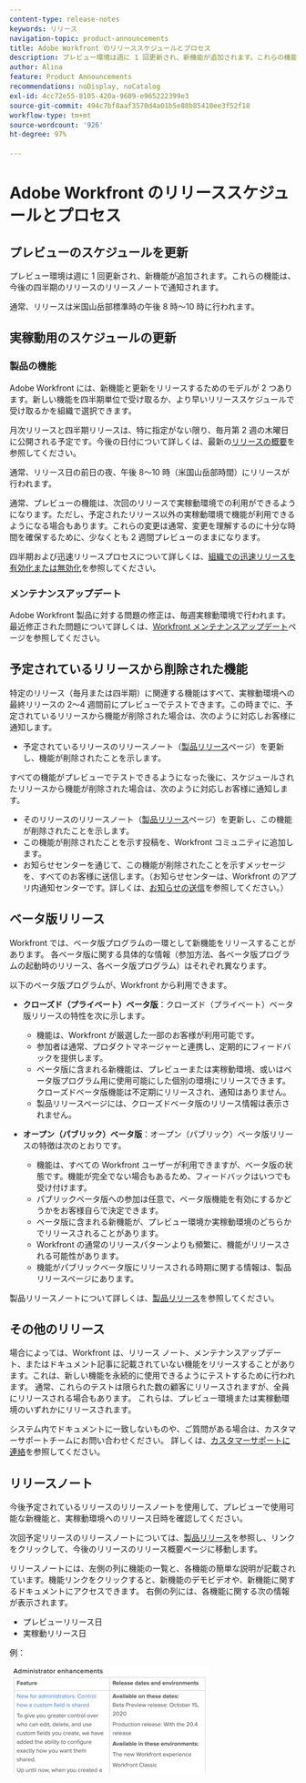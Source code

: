 ```yaml
---
content-type: release-notes
keywords: リリース
navigation-topic: product-announcements
title: Adobe Workfront のリリーススケジュールとプロセス
description: プレビュー環境は週に 1 回更新され、新機能が追加されます。これらの機能は、今後の四半期のリリースのリリースノートで通知されます。
author: Alina
feature: Product Announcements
recommendations: noDisplay, noCatalog
exl-id: 4cc72e55-8105-420a-9609-e965222399e3
source-git-commit: 494c7bf8aaf3570d4a01b5e88b85410ee3f52f18
workflow-type: tm+mt
source-wordcount: '926'
ht-degree: 97%

---
```


# Adobe Workfront のリリーススケジュールとプロセス

## プレビューのスケジュールを更新

プレビュー環境は週に 1 回更新され、新機能が追加されます。これらの機能は、今後の四半期のリリースのリリースノートで通知されます。

通常、リリースは米国山岳部標準時の午後 8 時～10 時に行われます。

## 実稼動用のスケジュールの更新

### 製品の機能


Adobe Workfront には、新機能と更新をリリースするためのモデルが 2 つあります。新しい機能を四半期単位で受け取るか、より早いリリーススケジュールで受け取るかを組織で選択できます。

月次リリースと四半期リリースは、特に指定がない限り、毎月第 2 週の木曜日に公開される予定です。今後の日付について詳しくは、最新の[リリースの概要](/help/quicksilver/product-announcements/product-releases/product-releases.md)を参照してください。

通常、リリース日の前日の夜、午後 8～10 時（米国山岳部時間）にリリースが行われます。

通常、プレビューの機能は、次回のリリースで実稼動環境での利用ができるようになります。ただし、予定されたリリース以外の実稼動環境で機能が利用できるようになる場合もあります。これらの変更は通常、変更を理解するのに十分な時間を確保するために、少なくとも 2 週間プレビューのままになります。

四半期および迅速リリースプロセスについて詳しくは、[組織での迅速リリースを有効化または無効化](/help/quicksilver/administration-and-setup/set-up-workfront/configure-system-defaults/enable-fast-release-process.md)を参照してください。

### メンテナンスアップデート

Adobe Workfront 製品に対する問題の修正は、毎週実稼動環境で行われます。最近修正された問題について詳しくは、[Workfront メンテナンスアップデート](https://experienceleague.adobe.com/docs/workfront-known-issues/releases/current-updates.html?lang=ja)ページを参照してください。

## 予定されているリリースから削除された機能

特定のリリース（毎月または四半期）に関連する機能はすべて、実稼動環境への最終リリースの 2～4 週間前にプレビューでテストできます。この時までに、予定されているリリースから機能が削除された場合は、次のように対応しお客様に通知します。

* 予定されているリリースのリリースノート（[製品リリース](../../product-announcements/product-releases/product-releases.md)ページ）を更新し、機能が削除されたことを示します。

すべての機能がプレビューでテストできるようになった後に、スケジュールされたリリースから機能が削除された場合は、次のように対応しお客様に通知します。

* そのリリースのリリースノート（[製品リリース](../../product-announcements/product-releases/product-releases.md)ページ）を更新し、この機能が削除されたことを示します。
* この機能が削除されたことを示す投稿を、Workfront コミュニティに追加します。
* お知らせセンターを通じて、この機能が削除されたことを示すメッセージを、すべてのお客様に送信します。（お知らせセンターは、Workfront のアプリ内通知センターです。詳しくは、[お知らせの送信](../../administration-and-setup/get-started-wf-administration/view-send-announcements.md)を参照してください。）

## ベータ版リリース

Workfront では、ベータ版プログラムの一環として新機能をリリースすることがあります。
各ベータ版に関する具体的な情報（参加方法、各ベータ版プログラムの起動時のリリース、各ベータ版プログラム）はそれぞれ異なります。

以下のベータ版プログラムが、Workfront から利用できます。

* **クローズド（プライベート）ベータ版**：クローズド（プライベート）ベータ版リリースの特性を次に示します。

   * 機能は、Workfront が厳選した一部のお客様が利用可能です。
   * 参加者は通常、プロダクトマネージャーと連携し、定期的にフィードバックを提供します。
   * ベータ版に含まれる新機能は、プレビューまたは実稼動環境、或いはベータ版プログラム用に使用可能にした個別の環境にリリースできます。クローズドベータ版機能は不定期にリリースされ、通知はありません。
   * 製品リリースページには、クローズドベータ版のリリース情報は表示されません。

* **オープン（パブリック）ベータ版**：オープン（パブリック）ベータ版リリースの特徴は次のとおりです。

   * 機能は、すべての Workfront ユーザーが利用できますが、ベータ版の状態です。機能が完全でない場合もあるため、フィードバックはいつでも受け付けます。
   * パブリックベータ版への参加は任意で、ベータ版機能を有効にするかどうかをお客様自らで決定できます。
   * ベータ版に含まれる新機能が、プレビュー環境か実稼動環境のどちらかでリリースされることがあります。
   * Workfront の通常のリリースパターンよりも頻繁に、機能がリリースされる可能性があります。
   * 機能がパブリックベータ版にリリースされる時期に関する情報は、製品リリースページにあります。

製品リリースノートについて詳しくは、[製品リリース](../../product-announcements/product-releases/product-releases.md)を参照してください。

## その他のリリース

場合によっては、Workfront は、リリース ノート、メンテナンスアップデート、またはドキュメント記事に記載されていない機能をリリースすることがあります。これは、新しい機能を永続的に使用できるようにテストするために行われます。 通常、これらのテストは限られた数の顧客にリリースされますが、全員にリリースされる場合もあります。 これらは、プレビュー環境または実稼動環境のいずれかにリリースされます。

システム内でドキュメントに一致しないものや、ご質問がある場合は、カスタマーサポートチームにお問い合わせください。 詳しくは、[カスタマーサポートに連絡](../../workfront-basics/tips-tricks-and-troubleshooting/contact-customer-support.md)を参照してください。

## リリースノート

今後予定されているリリースのリリースノートを使用して、プレビューで使用可能な新機能と、実稼動環境へのリリース日時を確認してください。

次回予定リリースのリリースノートについては、[製品リリース](../../product-announcements/product-releases/product-releases.md)を参照し、リンクをクリックして、今後のリリースのリリース概要ページに移動します。

リリースノートには、左側の列に機能の一覧と、各機能の簡単な説明が記載されています。機能リンクをクリックすると、新機能のデモビデオや、新機能に関するドキュメントにアクセスできます。 右側の列には、各機能に関する次の情報が表示されます。

* プレビューリリース日
* 実稼動リリース日

例：

![ リリースノートの例 ](assets/release-notes-350x189.png)
